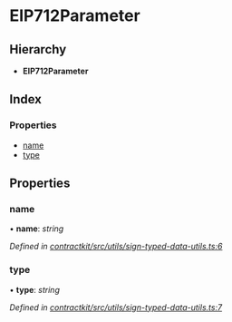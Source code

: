 # EIP712Parameter

## Hierarchy

* **EIP712Parameter**

## Index

### Properties

* [name](../interfaces/_utils_sign_typed_data_utils_.eip712parameter.md#name)
* [type](../interfaces/_utils_sign_typed_data_utils_.eip712parameter.md#type)

## Properties

### name

• **name**: _string_

_Defined in_ [_contractkit/src/utils/sign-typed-data-utils.ts:6_](https://github.com/celo-org/celo-monorepo/blob/master/packages/contractkit/src/utils/sign-typed-data-utils.ts#L6)

### type

• **type**: _string_

_Defined in_ [_contractkit/src/utils/sign-typed-data-utils.ts:7_](https://github.com/celo-org/celo-monorepo/blob/master/packages/contractkit/src/utils/sign-typed-data-utils.ts#L7)

